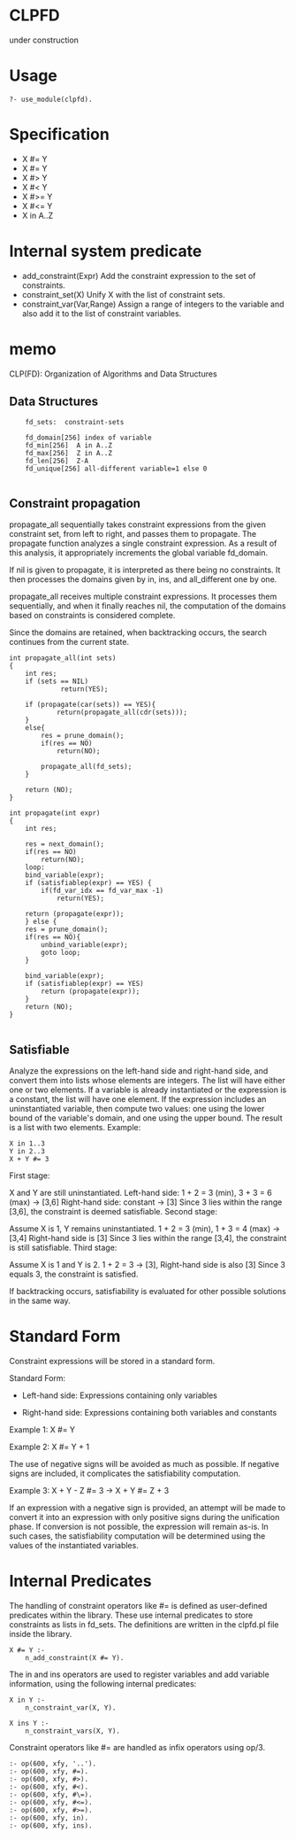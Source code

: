 # CLPFD
under construction

# Usage

```
?- use_module(clpfd).
```

# Specification

- X #= Y
- X #\= Y
- X #> Y
- X #< Y
- X #>= Y
- X #<= Y
- X in A..Z

# Internal system predicate
- add_constraint(Expr)  Add the constraint expression to the set of constraints.
- constraint_set(X) Unify X with the list of constraint sets.
- constraint_var(Var,Range) Assign a range of integers to the variable and also add it to the list of constraint variables.

# memo
CLP(FD): Organization of Algorithms and Data Structures

## Data Structures

```
    fd_sets:  constraint-sets

    fd_domain[256] index of variable 
    fd_min[256]  A in A..Z  
    fd_max[256]  Z in A..Z
    fd_len[256]  Z-A
    fd_unique[256] all-different variable=1 else 0
    
```

## Constraint propagation
propagate_all sequentially takes constraint expressions from the given constraint set, from left to right, and passes them to propagate. The propagate function analyzes a single constraint expression. As a result of this analysis, it appropriately increments the global variable fd_domain.

If nil is given to propagate, it is interpreted as there being no constraints. It then processes the domains given by in, ins, and all_different one by one.

propagate_all receives multiple constraint expressions. It processes them sequentially, and when it finally reaches nil, the computation of the domains based on constraints is considered complete.

Since the domains are retained, when backtracking occurs, the search continues from the current state.


```
int propagate_all(int sets)
{
    int res;
    if (sets == NIL)
             return(YES);

	if (propagate(car(sets)) == YES){
	        return(propagate_all(cdr(sets)));
    }
	else{
        res = prune_domain();
        if(res == NO)
            return(NO);

        propagate_all(fd_sets);
    }

    return (NO);
}

int propagate(int expr)
{
    int res;

    res = next_domain();
    if(res == NO)
        return(NO);
    loop:
    bind_variable(expr);
    if (satisfiablep(expr) == YES) {
        if(fd_var_idx == fd_var_max -1)
            return(YES);
    
	return (propagate(expr));
    } else {
	res = prune_domain();
    if(res == NO){
        unbind_variable(expr);
        goto loop;
    }
    
    bind_variable(expr);
	if (satisfiablep(expr) == YES)
	    return (propagate(expr));
    }
    return (NO);
}


```

## Satisfiable
Analyze the expressions on the left-hand side and right-hand side, and convert them into lists whose elements are integers. The list will have either one or two elements.
If a variable is already instantiated or the expression is a constant, the list will have one element.
If the expression includes an uninstantiated variable, then compute two values: one using the lower bound of the variable's domain, and one using the upper bound. The result is a list with two elements.
Example:
```
X in 1..3  
Y in 2..3  
X + Y #= 3  
```
First stage:

X and Y are still uninstantiated.
Left-hand side: 1 + 2 = 3 (min), 3 + 3 = 6 (max) → [3,6]
Right-hand side: constant → [3]
Since 3 lies within the range [3,6], the constraint is deemed satisfiable.
Second stage:

Assume X is 1, Y remains uninstantiated.
1 + 2 = 3 (min), 1 + 3 = 4 (max) → [3,4]
Right-hand side is [3]
Since 3 lies within the range [3,4], the constraint is still satisfiable.
Third stage:

Assume X is 1 and Y is 2.
1 + 2 = 3 → [3], Right-hand side is also [3]
Since 3 equals 3, the constraint is satisfied.

If backtracking occurs, satisfiability is evaluated for other possible solutions in the same way.


# Standard Form

Constraint expressions will be stored in a standard form.

Standard Form:

- Left-hand side: Expressions containing only variables

- Right-hand side: Expressions containing both variables and constants

Example 1:
X #= Y

Example 2:
X #= Y + 1

The use of negative signs will be avoided as much as possible. If negative signs are included, it complicates the satisfiability computation.

Example 3:
X + Y - Z #= 3 → X + Y #= Z + 3

If an expression with a negative sign is provided, an attempt will be made to convert it into an expression with only positive signs during the unification phase.
If conversion is not possible, the expression will remain as-is. In such cases, the satisfiability computation will be determined using the values of the instantiated variables.



# Internal Predicates
The handling of constraint operators like #= is defined as user-defined predicates within the library. These use internal predicates to store constraints as lists in fd_sets. The definitions are written in the clpfd.pl file inside the library.

```
X #= Y :-
    n_add_constraint(X #= Y).

```

The in and ins operators are used to register variables and add variable information, using the following internal predicates:

```
X in Y :-
    n_constraint_var(X, Y).

X ins Y :-
    n_constraint_vars(X, Y).
```

Constraint operators like #= are handled as infix operators using op/3.

```
:- op(600, xfy, '..').
:- op(600, xfy, #=).
:- op(600, xfy, #>).
:- op(600, xfy, #<).
:- op(600, xfy, #\=).
:- op(600, xfy, #<=).
:- op(600, xfy, #>=).
:- op(600, xfy, in).
:- op(600, xfy, ins).
```

